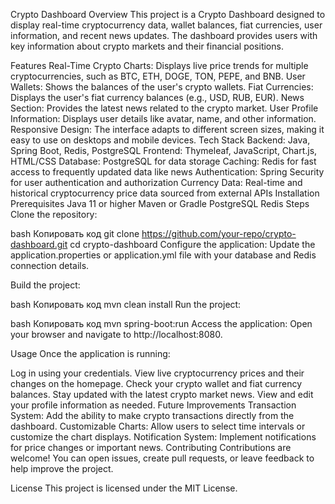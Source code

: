 Crypto Dashboard
Overview
This project is a Crypto Dashboard designed to display real-time cryptocurrency data, wallet balances, fiat currencies, user information, and recent news updates. The dashboard provides users with key information about crypto markets and their financial positions.

Features
Real-Time Crypto Charts: Displays live price trends for multiple cryptocurrencies, such as BTC, ETH, DOGE, TON, PEPE, and BNB.
User Wallets: Shows the balances of the user's crypto wallets.
Fiat Currencies: Displays the user's fiat currency balances (e.g., USD, RUB, EUR).
News Section: Provides the latest news related to the crypto market.
User Profile Information: Displays user details like avatar, name, and other information.
Responsive Design: The interface adapts to different screen sizes, making it easy to use on desktops and mobile devices.
Tech Stack
Backend: Java, Spring Boot, Redis, PostgreSQL
Frontend: Thymeleaf, JavaScript, Chart.js, HTML/CSS
Database: PostgreSQL for data storage
Caching: Redis for fast access to frequently updated data like news
Authentication: Spring Security for user authentication and authorization
Currency Data: Real-time and historical cryptocurrency price data sourced from external APIs
Installation
Prerequisites
Java 11 or higher
Maven or Gradle
PostgreSQL
Redis
Steps
Clone the repository:

bash
Копировать код
git clone https://github.com/your-repo/crypto-dashboard.git
cd crypto-dashboard
Configure the application: Update the application.properties or application.yml file with your database and Redis connection details.

Build the project:

bash
Копировать код
mvn clean install
Run the project:

bash
Копировать код
mvn spring-boot:run
Access the application: Open your browser and navigate to http://localhost:8080.

Usage
Once the application is running:

Log in using your credentials.
View live cryptocurrency prices and their changes on the homepage.
Check your crypto wallet and fiat currency balances.
Stay updated with the latest crypto market news.
View and edit your profile information as needed.
Future Improvements
Transaction System: Add the ability to make crypto transactions directly from the dashboard.
Customizable Charts: Allow users to select time intervals or customize the chart displays.
Notification System: Implement notifications for price changes or important news.
Contributing
Contributions are welcome! You can open issues, create pull requests, or leave feedback to help improve the project.

License
This project is licensed under the MIT License.
